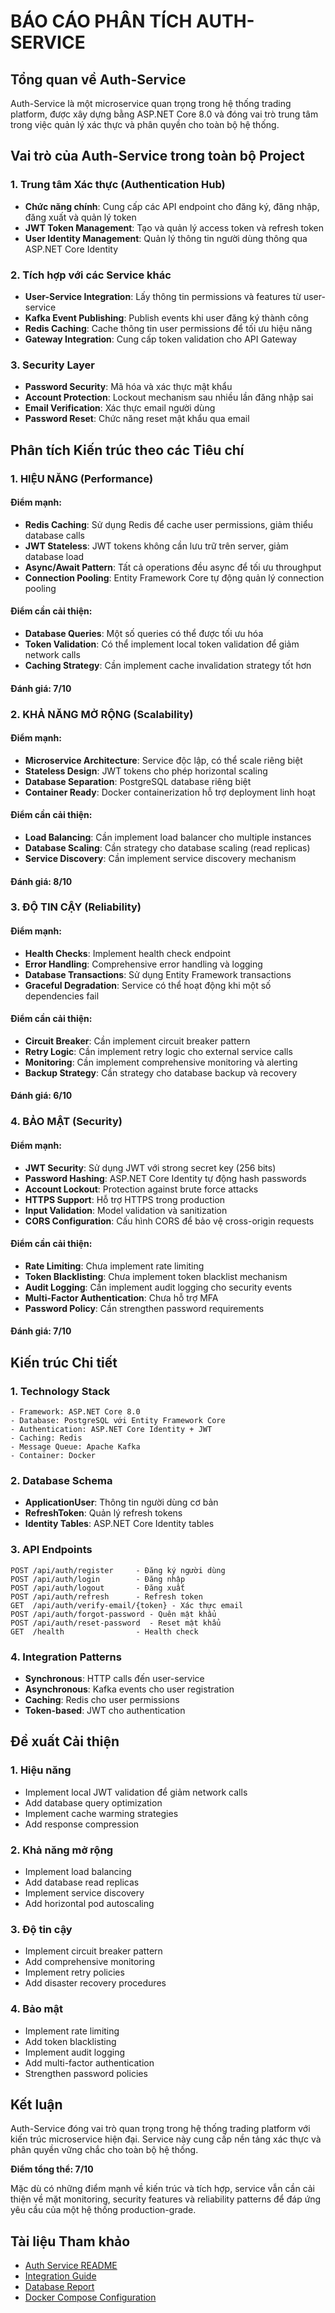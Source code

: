 # BÁO CÁO PHÂN TÍCH AUTH-SERVICE

## Tổng quan về Auth-Service

Auth-Service là một microservice quan trọng trong hệ thống trading platform, được xây dựng bằng ASP.NET Core 8.0 và đóng vai trò trung tâm trong việc quản lý xác thực và phân quyền cho toàn bộ hệ thống.

## Vai trò của Auth-Service trong toàn bộ Project

### 1. Trung tâm Xác thực (Authentication Hub)
- **Chức năng chính**: Cung cấp các API endpoint cho đăng ký, đăng nhập, đăng xuất và quản lý token
- **JWT Token Management**: Tạo và quản lý access token và refresh token
- **User Identity Management**: Quản lý thông tin người dùng thông qua ASP.NET Core Identity

### 2. Tích hợp với các Service khác
- **User-Service Integration**: Lấy thông tin permissions và features từ user-service
- **Kafka Event Publishing**: Publish events khi user đăng ký thành công
- **Redis Caching**: Cache thông tin user permissions để tối ưu hiệu năng
- **Gateway Integration**: Cung cấp token validation cho API Gateway

### 3. Security Layer
- **Password Security**: Mã hóa và xác thực mật khẩu
- **Account Protection**: Lockout mechanism sau nhiều lần đăng nhập sai
- **Email Verification**: Xác thực email người dùng
- **Password Reset**: Chức năng reset mật khẩu qua email

## Phân tích Kiến trúc theo các Tiêu chí

### 1. HIỆU NĂNG (Performance)

#### Điểm mạnh:
- **Redis Caching**: Sử dụng Redis để cache user permissions, giảm thiểu database calls
- **JWT Stateless**: JWT tokens không cần lưu trữ trên server, giảm database load
- **Async/Await Pattern**: Tất cả operations đều async để tối ưu throughput
- **Connection Pooling**: Entity Framework Core tự động quản lý connection pooling

#### Điểm cần cải thiện:
- **Database Queries**: Một số queries có thể được tối ưu hóa
- **Token Validation**: Có thể implement local token validation để giảm network calls
- **Caching Strategy**: Cần implement cache invalidation strategy tốt hơn

#### Đánh giá: **7/10**

### 2. KHẢ NĂNG MỞ RỘNG (Scalability)

#### Điểm mạnh:
- **Microservice Architecture**: Service độc lập, có thể scale riêng biệt
- **Stateless Design**: JWT tokens cho phép horizontal scaling
- **Database Separation**: PostgreSQL database riêng biệt
- **Container Ready**: Docker containerization hỗ trợ deployment linh hoạt

#### Điểm cần cải thiện:
- **Load Balancing**: Cần implement load balancer cho multiple instances
- **Database Scaling**: Cần strategy cho database scaling (read replicas)
- **Service Discovery**: Cần implement service discovery mechanism

#### Đánh giá: **8/10**

### 3. ĐỘ TIN CẬY (Reliability)

#### Điểm mạnh:
- **Health Checks**: Implement health check endpoint
- **Error Handling**: Comprehensive error handling và logging
- **Database Transactions**: Sử dụng Entity Framework transactions
- **Graceful Degradation**: Service có thể hoạt động khi một số dependencies fail

#### Điểm cần cải thiện:
- **Circuit Breaker**: Cần implement circuit breaker pattern
- **Retry Logic**: Cần implement retry logic cho external service calls
- **Monitoring**: Cần implement comprehensive monitoring và alerting
- **Backup Strategy**: Cần strategy cho database backup và recovery

#### Đánh giá: **6/10**

### 4. BẢO MẬT (Security)

#### Điểm mạnh:
- **JWT Security**: Sử dụng JWT với strong secret key (256 bits)
- **Password Hashing**: ASP.NET Core Identity tự động hash passwords
- **Account Lockout**: Protection against brute force attacks
- **HTTPS Support**: Hỗ trợ HTTPS trong production
- **Input Validation**: Model validation và sanitization
- **CORS Configuration**: Cấu hình CORS để bảo vệ cross-origin requests

#### Điểm cần cải thiện:
- **Rate Limiting**: Chưa implement rate limiting
- **Token Blacklisting**: Chưa implement token blacklist mechanism
- **Audit Logging**: Cần implement audit logging cho security events
- **Multi-Factor Authentication**: Chưa hỗ trợ MFA
- **Password Policy**: Cần strengthen password requirements

#### Đánh giá: **7/10**

## Kiến trúc Chi tiết

### 1. Technology Stack
```
- Framework: ASP.NET Core 8.0
- Database: PostgreSQL với Entity Framework Core
- Authentication: ASP.NET Core Identity + JWT
- Caching: Redis
- Message Queue: Apache Kafka
- Container: Docker
```

### 2. Database Schema
- **ApplicationUser**: Thông tin người dùng cơ bản
- **RefreshToken**: Quản lý refresh tokens
- **Identity Tables**: ASP.NET Core Identity tables

### 3. API Endpoints
```
POST /api/auth/register     - Đăng ký người dùng
POST /api/auth/login        - Đăng nhập
POST /api/auth/logout       - Đăng xuất
POST /api/auth/refresh      - Refresh token
GET  /api/auth/verify-email/{token} - Xác thực email
POST /api/auth/forgot-password - Quên mật khẩu
POST /api/auth/reset-password  - Reset mật khẩu
GET  /health                - Health check
```

### 4. Integration Patterns
- **Synchronous**: HTTP calls đến user-service
- **Asynchronous**: Kafka events cho user registration
- **Caching**: Redis cho user permissions
- **Token-based**: JWT cho authentication

## Đề xuất Cải thiện

### 1. Hiệu năng
- Implement local JWT validation để giảm network calls
- Add database query optimization
- Implement cache warming strategies
- Add response compression

### 2. Khả năng mở rộng
- Implement load balancing
- Add database read replicas
- Implement service discovery
- Add horizontal pod autoscaling

### 3. Độ tin cậy
- Implement circuit breaker pattern
- Add comprehensive monitoring
- Implement retry policies
- Add disaster recovery procedures

### 4. Bảo mật
- Implement rate limiting
- Add token blacklisting
- Implement audit logging
- Add multi-factor authentication
- Strengthen password policies

## Kết luận

Auth-Service đóng vai trò quan trọng trong hệ thống trading platform với kiến trúc microservice hiện đại. Service này cung cấp nền tảng xác thực và phân quyền vững chắc cho toàn bộ hệ thống. 

**Điểm tổng thể: 7/10**

Mặc dù có những điểm mạnh về kiến trúc và tích hợp, service vẫn cần cải thiện về mặt monitoring, security features và reliability patterns để đáp ứng yêu cầu của một hệ thống production-grade.

## Tài liệu Tham khảo
- [Auth Service README](./README.md)
- [Integration Guide](./integration.md)
- [Database Report](./DATABASE_REPORT.md)
- [Docker Compose Configuration](../../docker-compose.yml)

